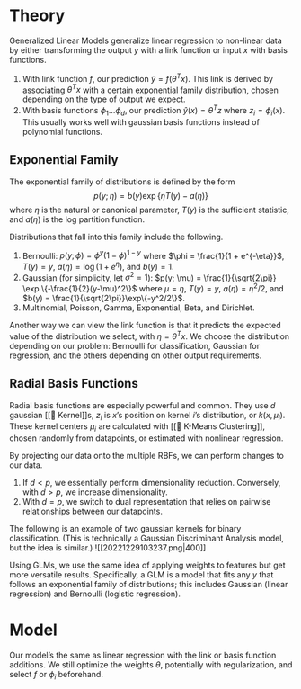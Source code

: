 # Theory
Generalized Linear Models generalize linear regression to non-linear data by either transforming the output $y$ with a link function or input $x$ with basis functions.
1. With link function $f$, our prediction $\hat{y} = f(\theta^T x)$. This link is derived by associating $\theta^Tx$ with a certain exponential family distribution, chosen depending on the type of output we expect.
2. With basis functions $\phi_1 \ldots \phi_d$, our prediction $\hat{y}(x) = \theta^Tz$ where $z_i = \phi_i(x)$. This usually works well with gaussian basis functions instead of polynomial functions.

## Exponential Family
The exponential family of distributions is defined by the form $$p(y;\eta) = b(y) \exp \{ \eta T(y) - a(\eta)\}$$
where $\eta$ is the natural or canonical parameter, $T(y)$ is the sufficient statistic, and $a(\eta)$ is the log partition function.

Distributions that fall into this family include the following.
1. Bernoulli: $p(y; \phi) = \phi^y (1-\phi)^{1-y}$ where $\phi = \frac{1}{1 + e^{-\eta}}$, $T(y) = y$, $a(\eta) = \log(1+e^\eta)$, and $b(y) = 1$.
2. Gaussian (for simplicity, let $\sigma^2 = 1$): $p(y; \mu) = \frac{1}{\sqrt{2\pi}} \exp \{-\frac{1}{2}(y-\mu)^2\}$ where $\mu = \eta$, $T(y) = y$, $a(\eta) = \eta^2/2$, and $b(y) = \frac{1}{\sqrt{2\pi}}\exp\{-y^2/2\}$.
3. Multinomial, Poisson, Gamma, Exponential, Beta, and Dirichlet.

Another way we can view the link function is that it predicts the expected value of the distribution we select, with $\eta = \theta^T x$. We choose the distribution depending on our problem: Bernoulli for classification, Gaussian for regression, and the others depending on other output requirements.

## Radial Basis Functions
Radial basis functions are especially powerful and common. They use $d$ gaussian [[🍿 Kernel]]s, $z_i$ is $x$’s position on kernel $i$’s distribution, or $k(x, \mu_i)$. These kernel centers $\mu_i$ are calculated with [[🎒 K-Means Clustering]], chosen randomly from datapoints, or estimated with nonlinear regression.

By projecting our data onto the multiple RBFs, we can perform changes to our data.
1. If $d < p$, we essentially perform dimensionality reduction. Conversely, with $d > p$, we increase dimensionality.
2. With $d = p$, we switch to dual representation that relies on pairwise relationships between our datapoints.

The following is an example of two gaussian kernels for binary classification. (This is technically a Gaussian Discriminant Analysis model, but the idea is similar.)
![[20221229103237.png|400]]

Using GLMs, we use the same idea of applying weights to features but get more versatile results. Specifically, a GLM is a model that fits any $y$ that follows an exponential family of distributions; this includes Gaussian (linear regression) and Bernoulli (logistic regression).

# Model
Our model’s the same as linear regression with the link or basis function additions. We still optimize the weights $\theta$, potentially with regularization, and select $f$ or $\phi_i$ beforehand.